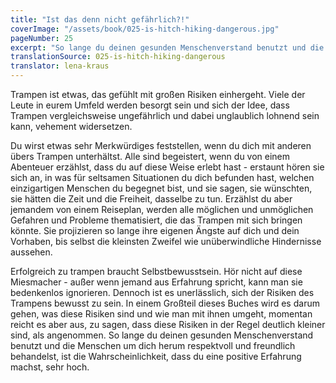 ```yaml
---
title: "Ist das denn nicht gefährlich?!"
coverImage: "/assets/book/025-is-hitch-hiking-dangerous.jpg"
pageNumber: 25
excerpt: "So lange du deinen gesunden Menschenverstand benutzt und die Menschen um dich herum respektvoll und freundlich behandelst, ist die Wahrscheinlichkeit, dass du eine positive Erfahrung machst, sehr hoch."
translationSource: 025-is-hitch-hiking-dangerous
translator: lena-kraus
---
```


Trampen ist etwas, das gefühlt mit großen Risiken einhergeht. Viele der Leute in eurem Umfeld werden besorgt sein und sich der Idee, dass Trampen vergleichsweise ungefährlich und dabei unglaublich lohnend sein kann, vehement widersetzen.

Du wirst etwas sehr Merkwürdiges feststellen, wenn du dich mit anderen übers Trampen unterhältst. Alle sind begeistert, wenn du von einem Abenteuer erzählst, dass du auf diese Weise erlebt hast - erstaunt hören sie sich an, in was für seltsamen Situationen du dich befunden hast, welchen einzigartigen Menschen du begegnet bist, und sie sagen, sie wünschten, sie hätten die Zeit und die Freiheit, dasselbe zu tun. Erzählst du aber jemandem von einem Reiseplan, werden alle möglichen und unmöglichen Gefahren und Probleme thematisiert, die das Trampen mit sich bringen könnte. Sie projizieren so lange ihre eigenen Ängste auf dich und dein Vorhaben, bis selbst die kleinsten Zweifel wie unüberwindliche Hindernisse aussehen.

Erfolgreich zu trampen braucht Selbstbewusstsein. Hör nicht auf diese Miesmacher - außer wenn jemand aus Erfahrung spricht, kann man sie bedenkenlos ignorieren. Dennoch ist es unerlässlich, sich der Risiken des Trampens bewusst zu sein. In einem Großteil dieses Buches wird es darum gehen, was diese Risiken sind und wie man mit ihnen umgeht, momentan reicht es aber aus, zu sagen, dass diese Risiken in der Regel deutlich kleiner sind, als angenommen. So lange du deinen gesunden Menschenverstand benutzt und die Menschen um dich herum respektvoll und freundlich behandelst, ist die Wahrscheinlichkeit, dass du eine positive Erfahrung machst, sehr hoch.
